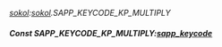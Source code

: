 _[sokol](../../modules/sokol/sokol-module.md):[sokol](../../modules/sokol/sokol-module.md).SAPP\_KEYCODE\_KP\_MULTIPLY_
##### Const SAPP\_KEYCODE\_KP\_MULTIPLY:[sapp_keycode](../../modules/sokol/sokol-sapp_keycode.md)

